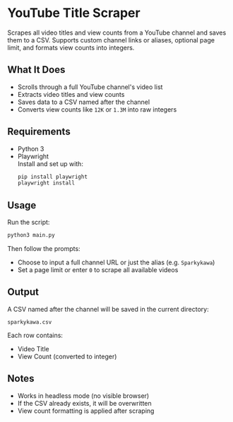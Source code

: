 # YouTube Title Scraper

Scrapes all video titles and view counts from a YouTube channel and saves them to a CSV. Supports custom channel links or aliases, optional page limit, and formats view counts into integers.

## What It Does

- Scrolls through a full YouTube channel's video list
- Extracts video titles and view counts
- Saves data to a CSV named after the channel
- Converts view counts like `12K` or `1.3M` into raw integers

## Requirements

- Python 3
- Playwright  
  Install and set up with:  
  ```bash
  pip install playwright
  playwright install
  ```

## Usage

Run the script:

```bash
python3 main.py
```

Then follow the prompts:
- Choose to input a full channel URL or just the alias (e.g. `Sparkykawa`)
- Set a page limit or enter `0` to scrape all available videos

## Output

A CSV named after the channel will be saved in the current directory:

```
sparkykawa.csv
```

Each row contains:
- Video Title
- View Count (converted to integer)

## Notes

- Works in headless mode (no visible browser)
- If the CSV already exists, it will be overwritten
- View count formatting is applied after scraping
